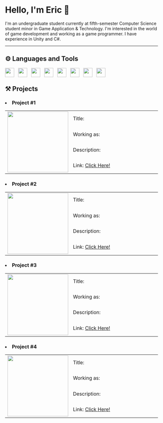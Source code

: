 <!--
**Matsuki02/Matsuki02** is a ✨ _special_ ✨ repository because its `README.md` (this file) appears on your GitHub profile.

Here are some ideas to get you started:

- 🔭 I’m currently working on ...
- 🌱 I’m currently learning ...
- 👯 I’m looking to collaborate on ...
- 🤔 I’m looking for help with ...
- 💬 Ask me about ...
- 📫 How to reach me: ...
- 😄 Pronouns: ...
- ⚡ Fun fact: ...
-->

# Hello, I'm Eric 👋

I'm an undergraduate student currently at fifth-semester Computer Science student minor in Game Application & Technology. I'm interested in the world of game development and working as a game programmer. I have experience in Unity and C#.

---

## ⚙️ Languages and Tools

<img align="left" width="30px" style="padding-right:10px;" src="https://cdn.jsdelivr.net/gh/devicons/devicon/icons/cplusplus/cplusplus-plain.svg">
<img align="left" width="30px" style="padding-right:10px;" src="https://cdn.jsdelivr.net/gh/devicons/devicon/icons/csharp/csharp-plain.svg">
<img align="left" width="30px" style="padding-right:10px;" src="https://cdn.jsdelivr.net/gh/devicons/devicon/icons/java/java-plain.svg">
<img align="left" width="30px" style="padding-right:10px;" src="https://cdn.jsdelivr.net/gh/devicons/devicon/icons/html5/html5-plain.svg">
<img align="left" width="30px" style="padding-right:10px;" src="https://cdn.jsdelivr.net/gh/devicons/devicon/icons/css3/css3-plain.svg">
<img align="left" width="30px" style="padding-right: 10px;" src="https://cdn.jsdelivr.net/gh/devicons/devicon/icons/unity/unity-original.svg">
<img align="left" width="30px" style="padding-right:10px;" src="https://cdn.jsdelivr.net/gh/devicons/devicon/icons/photoshop/photoshop-line.svg">
<img align="left" width="30px" style="padding-right:10px;" src="https://cdn.jsdelivr.net/gh/devicons/devicon/icons/blender/blender-original.svg">
<br>

#

## ⚒️ Projects

### <li> Project #1 </li>
<table>
  <tr>
    <td rowspan="4">
      <img width="200px" height="200px" src="">
    </td>
    <td width="800px">Title: </td>
  </tr>
  <tr>
    <td>Working as: </td>
  </tr>
  <tr>
    <td>Description:</td>
  </tr>
  <tr>
    <td>Link: <a href="">Click Here!</a> </td>
  </tr>
</table>

### <li> Project #2 </li>
<table>
  <tr>
    <td rowspan="4">
      <img width="200px" height="200px" src="">
    </td>
    <td width="800px">Title: </td>
  </tr>
  <tr>
    <td>Working as: </td>
  </tr>
  <tr>
    <td>Description:</td>
  </tr>
  <tr>
    <td>Link: <a href="">Click Here!</a> </td>
  </tr>
</table>

### <li> Project #3 </li>
<table>
  <tr>
    <td rowspan="4">
      <img width="200px" height="200px" src="">
    </td>
    <td width="800px">Title: </td>
  </tr>
  <tr>
    <td>Working as: </td>
  </tr>
  <tr>
    <td>Description:</td>
  </tr>
  <tr>
    <td>Link: <a href="">Click Here!</a> </td>
  </tr>
</table>

### <li> Project #4 </li>
<table>
  <tr>
    <td rowspan="4">
      <img width="200px" height="200px" src="">
    </td>
    <td width="800px">Title: </td>
  </tr>
  <tr>
    <td>Working as: </td>
  </tr>
  <tr>
    <td>Description:</td>
  </tr>
  <tr>
    <td>Link: <a href="">Click Here!</a> </td>
  </tr>
</table>
